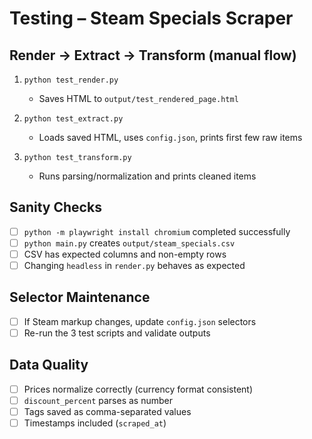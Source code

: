 # Testing – Steam Specials Scraper

## Render → Extract → Transform (manual flow)
1. `python test_render.py`  
   - Saves HTML to `output/test_rendered_page.html`

2. `python test_extract.py`  
   - Loads saved HTML, uses `config.json`, prints first few raw items

3. `python test_transform.py`  
   - Runs parsing/normalization and prints cleaned items

## Sanity Checks
- [ ] `python -m playwright install chromium` completed successfully
- [ ] `python main.py` creates `output/steam_specials.csv`
- [ ] CSV has expected columns and non-empty rows
- [ ] Changing `headless` in `render.py` behaves as expected

## Selector Maintenance
- [ ] If Steam markup changes, update `config.json` selectors
- [ ] Re-run the 3 test scripts and validate outputs

## Data Quality
- [ ] Prices normalize correctly (currency format consistent)
- [ ] `discount_percent` parses as number
- [ ] Tags saved as comma-separated values
- [ ] Timestamps included (`scraped_at`)
